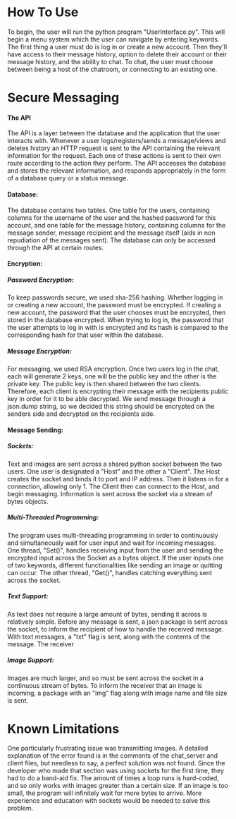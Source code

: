 # How To Use
To begin, the user will run the python program "UserInterface.py". This will begin a menu system which the user can navigate by entering keywords. The first thing a user must do is log in or create a new account. Then they'll have access to their message history, option to delete their account or their message history, and the ability to chat. To chat, the user must choose between being a host of the chatroom, or connecting to an existing one.

# Secure Messaging
#### The API
The API is a layer between the database and the application that the user interacts with. Whenever a user logs/registers/sends a message/views and deletes history an HTTP request is sent to the API containing the relevant information for the request. Each one of these actions is sent to their own route according to the action they perform. The API accesses the database and stores the relevant information, and responds appropriately in the form of a database query or a status message.  

#### Database: 
The database contains two tables. One table for the users, containing columns for the username of the user and the hashed password for this account, and one table for the message history, containing columns for the message sender, message recipient and the message itself (aids in non repudiation of the messages sent). The database can only be accessed through the API at certain routes. 

#### Encryption:
##### Password Encryption:
To keep passwords secure, we used sha-256 hashing. Whether logging in or creating a new account, the password must be encrypted. If creating a new account, the password that the user chooses must be encrypted, then stored in the database encrypted. When trying to log in, the password that the user attempts to log in with is encrypted and its hash is compared to the corresponding hash for that user within the database.

##### Message Encryption:
For messaging, we used RSA encryption. Once two users log in the chat, each will generate 2 keys, one will be the public key and the other is the private key. The public key is then shared between the two clients. Therefore, each client is encrypting their message with the recipients public key in order for it to be able decrypted. We send message through a json.dump string, so we decided this string should be encrypted on the senders side and decrypted on the recipients side. 

#### Message Sending:
##### Sockets:
Text and images are sent across a shared python socket between the two users. One user is designated a "Host" and the other a "Client". The Host creates the socket and binds it to port and IP address. Then it listens in for a connection, allowing only 1. The Client then can connect to the Host, and begin messaging. Information is sent across the socket via a stream of bytes objects.

##### Multi-Threaded Programming:
The program uses multi-threading programming in order to continuously and simultaneously wait for user input and wait for incoming messages. One thread, "Set()", handles receiving input from the user and sending the encrypted input across the Socket as a bytes object. If the user inputs one of two keywords, different functionalities like sending an image or quitting can occur. The other thread, "Get()", handles catching everything sent across the socket.

##### Text Support:
As text does not require a large amount of bytes, sending it across is relatively simple. Before any message is sent, a json package is sent across the socket, to inform the recipient of how to handle the received message. With text messages, a "txt" flag is sent, along with the contents of the message. The receiver

##### Image Support: 
Images are much larger, and so must be sent across the socket in a continuous stream of bytes. To inform the receiver that an image is incoming, a package with an "img" flag along with image name and file size is sent.

# Known Limitations
One particularly frustrating issue was transmitting images. A detailed explanation of the error found is in the comments of the chat_server and client files, but needless to say, a perfect solution was not found. Since the developer who made that section was using sockets for the first time, they had to do a band-aid fix. The amount of times a loop runs is hard-coded, and so only works with images greater than a certain size. If an image is too small, the program will infinitely wait for more bytes to arrive. More experience and education with sockets would be needed to solve this problem.
